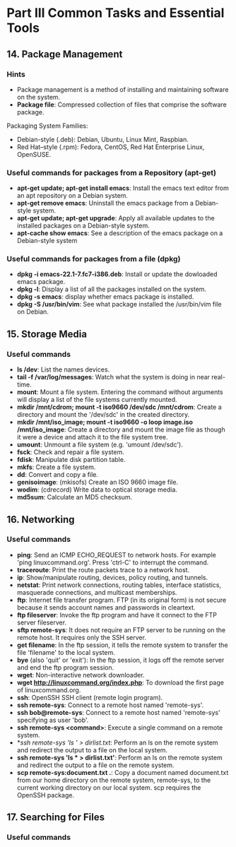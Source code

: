 # Part III Common Tasks and Essential Tools

## 14. Package Management

### Hints
- Package management is a method of installing and maintaining software on the system.
- **Package file**: Compressed collection of files that comprise the software package.


Packaging System Families:
- Debian-style (.deb): Debian, Ubuntu, Linux Mint, Raspbian.
- Red Hat–style (.rpm): Fedora, CentOS, Red Hat Enterprise Linux, OpenSUSE.

### Useful commands for packages from a Repository (apt-get)
- **apt-get update; apt-get install emacs**: Install the emacs text editor from an apt repository on a Debian system.
- **apt-get remove emacs**: Uninstall the emacs package from a Debian-style system.
- **apt-get update; apt-get upgrade**: Apply all available updates to the installed packages on a Debian-style system.
- **apt-cache show emacs**: See a description of the emacs package on a Debian-style system

### Useful commands for packages from a file (dpkg)
- **dpkg -i emacs-22.1-7.fc7-i386.deb**: Install or update the dowloaded emacs package.
- **dpkg -l**: Display a list of all the packages installed on the system.
- **dpkg -s emacs**: display whether emacs package is installed.
- **dpkg -S /usr/bin/vim**: See what package installed the /usr/bin/vim file on Debian.

## 15. Storage Media

### Useful commands
- **ls /dev**: List the names devices.
- **tail -f /var/log/messages**: Watch what the system is doing in near real-time.
- **mount**: Mount a file system. Entering the command without arguments will display a list of the file systems currently mounted.
- **mkdir /mnt/cdrom; mount -t iso9660 /dev/sdc /mnt/cdrom**: Create a directory and mount the '/dev/sdc' in the created directory.
- **mkdir /mnt/iso_image; mount -t iso9660 -o loop image.iso /mnt/iso_image**: Create a directory and mount the image file as though it were a device and attach it to the file system tree.
- **umount**: Unmount a file system (e.g. 'umount /dev/sdc').
- **fsck**: Check and repair a file system.
- **fdisk**: Manipulate disk partition table.
- **mkfs**: Create a file system.
- **dd**: Convert and copy a file.
- **genisoimage**: (mkisofs) Create an ISO 9660 image file.
- **wodim**: (cdrecord) Write data to optical storage media.
- **md5sum**: Calculate an MD5 checksum.

## 16. Networking

### Useful commands
- **ping**: Send an ICMP ECHO_REQUEST to network hosts. For example 'ping linuxcommand.org'. Press 'ctrl-C' to interrupt the command.
- **traceroute**: Print the route packets trace to a network host.
- **ip**: Show/manipulate routing, devices, policy routing, and tunnels.
- **netstat**: Print network connections, routing tables, interface statistics, masquerade connections, and multicast memberships.
- **ftp**: Internet file transfer program. FTP (in its original form) is not secure because it sends account names and passwords in cleartext.
- **ftp fileserver**: Invoke the ftp program and have it connect to the FTP server fileserver.
- **sftp remote-sys**: It does not require an FTP server to be running on the remote host. It requires only the SSH server.
- **get filename**: In the ftp session, it tells the remote system to transfer the file 'filename' to the local system.
- **bye** (also 'quit' or 'exit'): In the ftp session, it logs off the remote server and end the ftp program session.
- **wget**: Non-interactive network downloader.
- **wget http://linuxcommand.org/index.php**: To download the first page of linuxcommand.org.
- **ssh**: OpenSSH SSH client (remote login program).
- **ssh remote-sys**: Connect to a remote host named 'remote-sys'.
- **ssh bob@remote-sys**: Connect to a remote host named 'remote-sys' specifying as user 'bob'.
- **ssh remote-sys \<command\>**: Execute a single command on a remote system.
- **ssh remote-sys 'ls *' \> dirlist.txt**: Perform an ls on the remote system and redirect the output to a file on the local system.
- **ssh remote-sys 'ls * \> dirlist.txt'**: Perform an ls on the remote system and redirect the output to a file on the remote system.
- **scp remote-sys:document.txt .**: Copy a document named document.txt from our home directory on the remote system, remote-sys, to the current working directory on our local system. scp requires the OpenSSH package.

## 17. Searching for Files

### Useful commands
